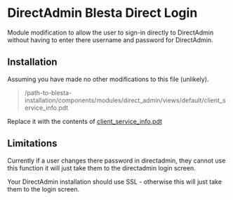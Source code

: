 # DirectAdmin Blesta Direct Login
Module modification to allow the user to sign-in directly to DirectAdmin without having to enter there username and password for DirectAdmin.

## Installation
Assuming you have made no other modifications to this file (unlikely).
> /path-to-blesta-installation/components/modules/direct_admin/views/default/client_service_info.pdt
  
Replace it with the contents of [client_service_info.pdt](https://github.com/blestamodules/directadmin-form-based-login/blob/master/client_service_info.pdt) 

## Limitations
Currently if a user changes there password in directadmin, they cannot use this function it will just take them to the directadmin login screen.

Your DirectAdmin installation should use SSL - otherwise this will just take them to the login screen.

